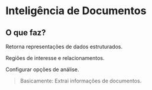 # Inteligência de Documentos

## O que faz?

Retorna representações de dados estruturados.

Regiões de interesse e relacionamentos.

Configurar opções de análise.

> Basicamente: Extrai informações de documentos.